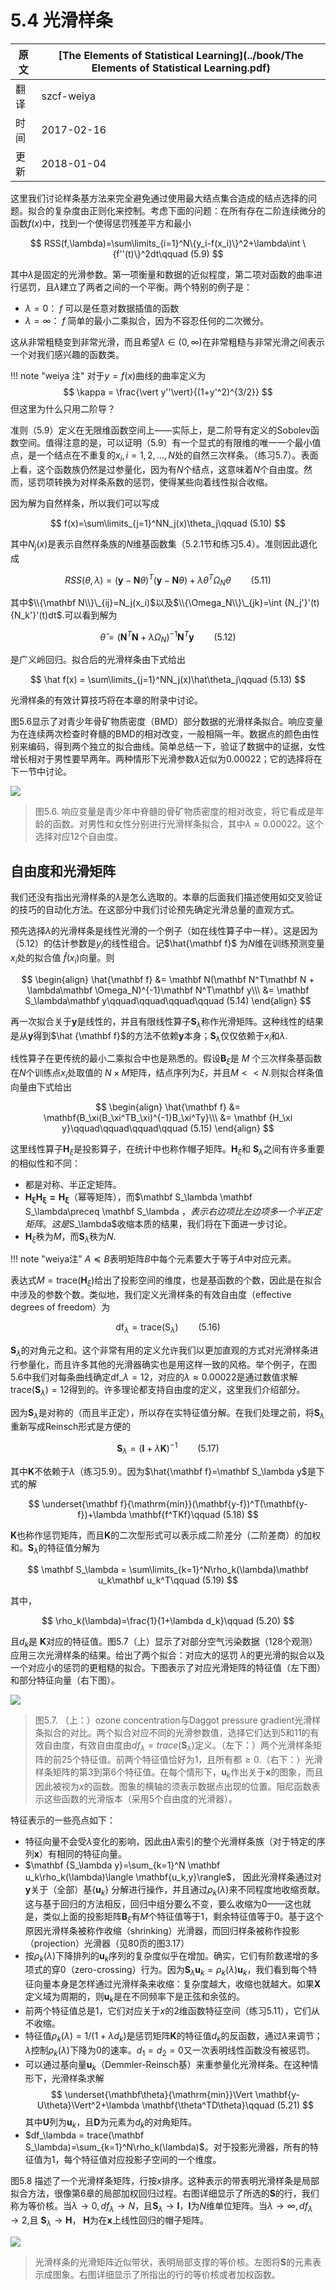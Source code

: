 # 5.4 光滑样条

| 原文   | [The Elements of Statistical Learning](../book/The Elements of Statistical Learning.pdf) |
| ---- | ---------------------------------------- |
| 翻译   | szcf-weiya                               |
| 时间   | 2017-02-16                               |
|更新|2018-01-04|

这里我们讨论样条基方法来完全避免通过使用最大结点集合造成的结点选择的问题。拟合的复杂度由正则化来控制。考虑下面的问题：在所有存在二阶连续微分的函数$f(x)$中，找到一个使得惩罚残差平方和最小

$$
RSS(f,\lambda)=\sum\limits_{i=1}^N\{y_i-f(x_i)\}^2+\lambda\int \{f''(t)\}^2dt\qquad (5.9)
$$

其中$\lambda$是固定的光滑参数。第一项衡量和数据的近似程度，第二项对函数的曲率进行惩罚，且$\lambda$建立了两者之间的一个平衡。两个特别的例子是：

- $\lambda=0$： $f$ 可以是任意对数据插值的函数
- $\lambda=\infty$： $f$ 简单的最小二乘拟合，因为不容忍任何的二次微分。

这从非常粗糙变到非常光滑，而且希望$\lambda\in(0,\infty)$在非常粗糙与非常光滑之间表示一个对我们感兴趣的函数类。

!!! note "weiya 注"
    对于$y=f(x)$曲线的曲率定义为
	  $$
	  \kappa = \frac{\vert y''\vert}{(1+y'^2)^{3/2}}
	  $$
	  但这里为什么只用二阶导？

准则（5.9）定义在无限维函数空间上——实际上，是二阶导有定义的Sobolev函数空间。值得注意的是，可以证明（5.9）有一个显式的有限维的唯一一个最小值点，是一个结点在不重复的$x_i,i=1,2,\ldots,N$处的自然三次样条。（练习5.7）。表面上看，这个函数族仍然是过参量化，因为有$N$个结点，这意味着$N$个自由度。然而，惩罚项转换为对样条系数的惩罚，使得某些向着线性拟合收缩。

因为解为自然样条，所以我们可以写成

$$
f(x)=\sum\limits_{j=1}^NN_j(x)\theta_j\qquad (5.10)
$$

其中$N_j(x)$是表示自然样条族的$N$维基函数集（5.2.1节和练习5.4）。准则因此退化成

$$
RSS(\theta,\lambda)=(\mathbf y-\mathbf N\theta)^T(\mathbf y-\mathbf N\theta)+\lambda\theta^T\Omega_N\theta\qquad (5.11)
$$

其中$\\{\mathbf N\\}\_{ij}=N_j(x_i)$以及$\\{\Omega_N\\}\_{jk}=\int {N_j'}'(t){N_k'}'(t)dt$.可以看到解为

$$
\hat\theta = (\mathbf N^T\mathbf N+\lambda\Omega_N)^{-1}\mathbf N^T\mathbf y\qquad (5.12)
$$

是广义岭回归。拟合后的光滑样条由下式给出

$$
\hat f(x) = \sum\limits_{j=1}^NN_j(x)\hat\theta_j\qquad (5.13)
$$

光滑样条的有效计算技巧将在本章的附录中讨论。

图5.6显示了对青少年骨矿物质密度（BMD）部分数据的光滑样条拟合。响应变量为在连续两次检查时脊髓的BMD的相对改变，一般相隔一年。数据点的颜色由性别来编码，得到两个独立的拟合曲线。简单总结一下，验证了数据中的证据，女性增长相对于男性要早两年。两种情形下光滑参数$\lambda$近似为0.00022；它的选择将在下一节中讨论。

![](../img/05/fig5.6.png)

> 图5.6. 响应变量是青少年中脊髓的骨矿物质密度的相对改变，将它看成是年龄的函数。对男性和女性分别进行光滑样条拟合，其中$\lambda\approx 0.00022$。这个选择对应12个自由度。

## 自由度和光滑矩阵

我们还没有指出光滑样条的$\lambda$是怎么选取的。本章的后面我们描述使用如交叉验证的技巧的自动化方法。在这部分中我们讨论预先确定光滑总量的直观方式。

预先选择$\lambda$的光滑样条是线性光滑的一个例子（如在线性算子中一样）。这是因为（5.12）的估计参数是$y_i$的线性组合。记$\hat{\mathbf f}$ 为$N$维在训练预测变量$x_i$处的拟合值 $\hat f(x_i)$向量。则

$$
\begin{align}
\hat{\mathbf f} &= \mathbf N(\mathbf N^T\mathbf N + \lambda\mathbf \Omega_N)^{-1}\mathbf N^T\mathbf y\\\
	            &= \mathbf S_\lambda\mathbf y\qquad\qquad\qquad\qquad (5.14)
\end{align}
$$

再一次拟合关于$\mathbf y$是线性的，并且有限线性算子$\mathbf S_\lambda$称作光滑矩阵。这种线性的结果是从$\mathbf y$得到$\hat {\mathbf f}$的方法不依赖$\mathbf y$本身；$\mathbf S_\lambda$仅仅依赖于$x_i$和$\lambda$.

线性算子在更传统的最小二乘拟合中也是熟悉的。假设$\mathbf B_\xi$是 $M$ 个三次样条基函数在$N$个训练点$x_i$处取值的 $N\times M$矩阵，结点序列为$\xi$，并且$M<<N$.则拟合样条值向量由下式给出

$$
\begin{align}
\hat{\mathbf f} &= \mathbf{B_\xi(B_\xi^TB_\xi)^{-1}B_\xi^Ty}\\\
&= \mathbf {H_\xi y}\qquad\qquad\qquad\qquad (5.15)
\end{align}
$$

这里线性算子$\mathbf H_\xi$是投影算子，在统计中也称作帽子矩阵。$\mathbf H_\xi$和 $\mathbf S_\lambda$之间有许多重要的相似性和不同：

- 都是对称、半正定矩阵。
- $\mathbf{H_\xi H_\xi=H_\xi}$（幂等矩阵），而$\mathbf S_\lambda \mathbf S_\lambda\preceq \mathbf S_\lambda $，表示右边项比左边项多一个半正定矩阵。这是$S_\lambda$收缩本质的结果，我们将在下面进一步讨论。
- $\mathbf H_\xi$秩为$M$，而$\mathbf S_\lambda$秩为$N$.

!!! note "weiya注"
    $A\preceq B$表明矩阵$B$中每个元素要大于等于$A$中对应元素。

表达式$M=\mathrm{trace}(\mathbf H_\xi)$给出了投影空间的维度，也是基函数的个数，因此是在拟合中涉及的参数个数。类似地，我们定义光滑样条的有效自由度（effective degrees of freedom）为

$$
\mathrm{df}_\lambda = \mathrm{trace}(\mathrm{S}_\lambda)\qquad (5.16)
$$

$\mathbf S_\lambda$的对角元之和。这个非常有用的定义允许我们以更加直观的方式对光滑样条进行参量化，而且许多其他的光滑器确实也是用这样一致的风格。举个例子，在图5.6中我们对每条曲线确定$\mathrm{df}\_\lambda=12$，对应的$\lambda\approx 0.00022$是通过数值求解$\mathrm{trace}(\mathbf S_\lambda)=12$得到的。许多理论都支持自由度的定义，这里我们介绍部分。

因为$\mathbf S_\lambda$是对称的（而且半正定），所以存在实特征值分解。在我们处理之前，将$\mathbf S_\lambda$重新写成Reinsch形式是方便的

$$
\mathbf S_\lambda=(\mathbf I+\lambda \mathbf K)^{-1}\qquad (5.17)
$$

其中$\mathbf K$不依赖于$\lambda$（练习5.9）。因为$\hat{\mathbf f}=\mathbf S_\lambda y$是下式的解

$$
\underset{\mathbf f}{\mathrm{min}}(\mathbf{y-f})^T(\mathbf{y-f})+\lambda \mathbf{f^TKf}\qquad (5.18)
$$

$\mathbf K$也称作惩罚矩阵，而且$\mathbf K$的二次型形式可以表示成二阶差分（二阶差商）的加权和。$\mathbf S_\lambda$的特征值分解为

$$
\mathbf S_\lambda = \sum\limits_{k=1}^N\rho_k(\lambda)\mathbf u_k\mathbf u_k^T\qquad (5.19)
$$

其中，

$$
\rho_k(\lambda)=\frac{1}{1+\lambda d_k}\qquad (5.20)
$$

且$d_k$是 $\mathbf K$对应的特征值。图5.7（上）显示了对部分空气污染数据（128个观测）应用三次光滑样条的结果。给出了两个拟合：对应大的惩罚 $\lambda$的更光滑的拟合以及一个对应小的惩罚的更粗糙的拟合。下图表示了对应光滑矩阵的特征值（左下图）和部分特征向量（右下图）。

![](../img/05/fig5.7.png)

> 图5.7. （上：）ozone concentration与Daggot pressure gradient光滑样条拟合的对比。两个拟合对应不同的光滑参数值，选择它们达到5和11的有效自由度，有效自由度由$df_\lambda =trace(\mathbf S_\lambda)$定义。（左下：）两个光滑样条矩阵的前25个特征值。前两个特征值恰好为1，且所有都$\ge 0$.（右下：）光滑样条矩阵的第3到第6个特征值。在每个情形下，$\mathbf u_k$作出关于$\mathbf x$的图象，而且因此被视为$x$的函数。图象的横轴的须表示数据点出现的位置。阻尼函数表示这些函数的光滑版本（采用5个自由度的光滑器）。

特征表示的一些亮点如下：

- 特征向量不会受$\lambda$变化的影响，因此由$\lambda$索引的整个光滑样条族（对于特定的序列$\mathbf x$）有相同的特征向量。
- $\mathbf {S_\lambda y}=\sum_{k=1}^N \mathbf u_k\rho_k(\lambda)\langle \mathbf{u_k,y}\rangle$， 因此光滑样条通过对$\mathbf y$关于（全部）基$\{\mathbf u_k\}$ 分解进行操作，并且通过$\rho_k(\lambda)$来不同程度地收缩贡献。这与基于回归的方法相反，回归中组分要么不变，要么收缩为0——这也就是，类似上面的投影矩阵$\mathbf B_\xi$有$M$个特征值等于1，剩余特征值等于0。基于这个原因光滑样条被称作收缩（shrinking）光滑器，而回归样条被称作投影（projection）光滑器（见80页的图3.17）
- 按$\rho_k(\lambda)$下降排列的$\mathbf u_k$序列的复杂度似乎在增加。确实，它们有阶数递增的多项式的穿0（zero-crossing）行为。因为$\mathbf S_\lambda \mathbf u_k=\rho_k(\lambda)\mathbf u_k$，我们看到每个特征向量本身是怎样通过光滑样条来收缩：复杂度越大，收缩也就越大。如果$\mathbf X$定义域为周期的，则$\mathbf u_k$是在不同频率下是正弦和余弦的。
- 前两个特征值总是1，它们对应关于$x$的2维函数特征空间（练习5.11），它们从不收缩。
- 特征值$\rho_k(\lambda)=1/(1+\lambda d_k)$是惩罚矩阵$\mathbf K$的特征值$d_k$的反函数，通过$\lambda$来调节；$\lambda$控制$\rho_k(\lambda)$下降为0的速率。$d_1=d_2=0$又一次表明线性函数没有被惩罚。
- 可以通过基向量$\mathbf u_k$（Demmler-Reinsch基）来重参量化光滑样条。在这种情形下，光滑样条求解
$$
\underset{\mathbf\theta}{\mathrm{min}}\Vert \mathbf{y-U\theta}\Vert^2+\lambda \mathbf{\theta^TD\theta}\qquad (5.21)
$$
其中$\mathbf U$列为$\mathbf u_k$，且$\mathbf D$为元素为$d_k$的对角矩阵。
- $df_\lambda = trace(\mathbf S_\lambda)=\sum_{k=1}^N\rho_k(\lambda)$。对于投影光滑器，所有的特征值为1，每个特征值对应投影子空间的一个维度。

图5.8 描述了一个光滑样条矩阵，行按$x$排序。这种表示的带表明光滑样条是局部拟合方法，很像第6章的局部加权回归过程。右图详细显示了所选的$\mathbf S$的行，我们称为等价核。当$\lambda\rightarrow 0, df_\lambda\rightarrow N$，且$\mathbf S_\lambda\rightarrow \mathbf I$，$\mathbf I$为$N$维单位矩阵。当$\lambda\rightarrow \infty,df_\lambda\rightarrow 2,$且 $\mathbf S_\lambda\rightarrow \mathbf H$， $\mathbf H$为在$\mathbf x$上线性回归的帽子矩阵。

![](../img/05/fig5.8.png)

> 光滑样条的光滑矩阵近似带状，表明局部支撑的等价核。左图将$\mathbf S$的元素表示成图象。右图详细显示了所指出的行的等价核或者加权函数。
